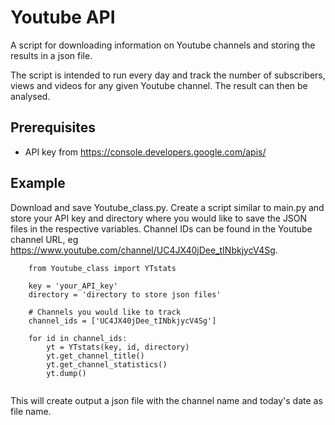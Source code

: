 # Youtube API

A script for downloading information on Youtube channels and storing the results in a json file.

The script is intended to run every day and track the number of subscribers, views and videos for any given Youtube channel. The result can then be analysed.

## Prerequisites

* API key from https://console.developers.google.com/apis/

## Example

Download and save Youtube_class.py. Create a script similar to main.py and store your API key and directory where you would like to save the JSON files in the respective variables.
Channel IDs can be found in the Youtube channel URL, eg https://www.youtube.com/channel/UC4JX40jDee_tINbkjycV4Sg.

```
    from Youtube_class import YTstats

    key = 'your_API_key'
    directory = 'directory to store json files'

    # Channels you would like to track
    channel_ids = ['UC4JX40jDee_tINbkjycV4Sg']

    for id in channel_ids:
        yt = YTstats(key, id, directory)
        yt.get_channel_title()
        yt.get_channel_statistics()
        yt.dump()
        
```
        
This will create output a json file with the channel name and today's date as file name.
